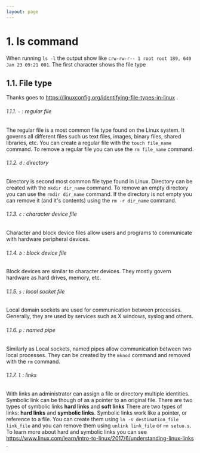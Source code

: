 ```yaml
---
layout: page
---
```


# 1\. ls command
When running `ls -l` the output show like `crw-rw-r-- 1 root root 189, 640 Jan 23 09:21 001`. The first character shows the file type

## 1.1. File type
Thanks goes to https://linuxconfig.org/identifying-file-types-in-linux .

###### 1.1.1. `-` : regular file
The regular file is a most common file type found on the Linux system. It governs all different files such us text files, images, binary files, shared libraries, etc. You can create a regular file with the `touch file_name` command. To remove a regular file you can use the `rm file_name` command.
###### 1.1.2. `d` : directory
Directory is second most common file type found in Linux. Directory can be created with the `mkdir dir_name` command. To remove an empty directory you can use the `rmdir dir_name` command. If the directory is not empty you can remove it (and it's contents) using the `rm -r dir_name` command.
###### 1.1.3. `c` : character device file
Character and block device files allow users and programs to communicate with hardware peripheral devices.
###### 1.1.4. `b` : block device file
Block devices are similar to character devices. They mostly govern hardware as hard drives, memory, etc.
###### 1.1.5. `s` : local socket file
Local domain sockets are used for communication between processes. Generally, they are used by services such as X windows, syslog and others.
###### 1.1.6. `p` : named pipe
Similarly as Local sockets, named pipes allow communication between two local processes. They can be created by the `mknod` command and removed with the `rm` command.
###### 1.1.7. `l` : links
With links an administrator can assign a file or directory multiple identities. Symbolic link can be though of as a pointer to an original file. There are two types of symbolic links **hard links** and **soft links**
There are two types of links: **hard links** and **symbolic links**. Symbolic links work like a pointer, or reference to a file. You can create them using `ln -s destination_file link_file` and you can remove them using `unlink link_file` or `rm setuo.s`. To learn more about hard and symbolic links you can see https://www.linux.com/learn/intro-to-linux/2017/6/understanding-linux-links .
